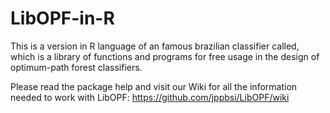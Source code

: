 # LibOPF-in-R

This is a version in R language of an famous brazilian classifier called, which is a library of functions and programs for free usage in the design of optimum-path forest classifiers.

Please read the package help and visit our Wiki for all the information needed to work with LibOPF: https://github.com/jppbsi/LibOPF/wiki

